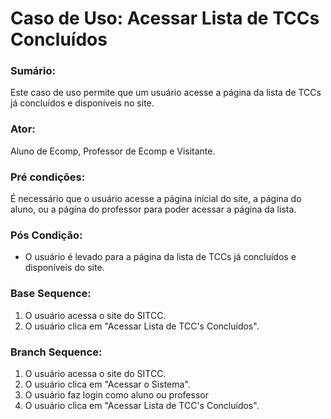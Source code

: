 # Caso de Uso: Acessar Lista de TCCs Concluídos

### Sumário: 
Este caso de uso permite que um usuário acesse a página da lista de TCCs já concluídos e disponíveis no site.

### Ator:
Aluno de Ecomp, Professor de Ecomp e Visitante.

### Pré condições: 
É necessário que o usuário acesse a página inicial do site, a página do aluno, ou a página do professor para poder acessar a página da lista.

### Pós Condição:
- O usuário é levado para a página da lista de TCCs já concluídos e disponíveis do site.

### Base Sequence:
1) O usuário acessa o site do SITCC.
2) O usuário clica em "Acessar Lista de TCC's Concluídos".

### Branch Sequence:
1) O usuário acessa o site do SITCC.
2) O usuário clica em "Acessar o Sistema".
3) O usuário faz login como aluno ou professor
4) O usuário clica em "Acessar Lista de TCC's Concluídos".
